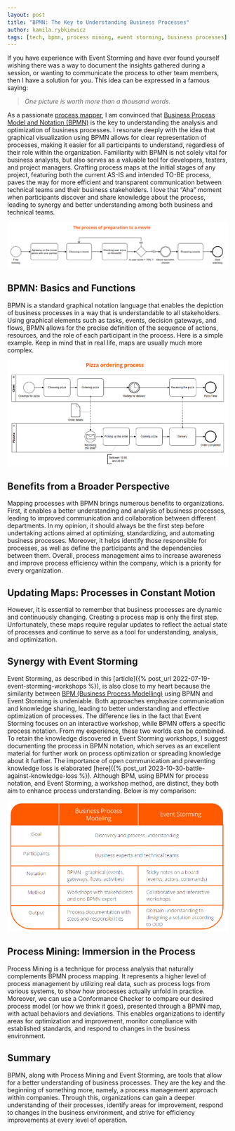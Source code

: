```yaml
---
layout: post
title: "BPMN: The Key to Understanding Business Processes"
author: kamila.rybkiewicz
tags: [tech, bpmn, process mining, event storming, business processes]
---
```


If you have experience with Event Storming and have ever found yourself wishing there was a way to document the insights gathered during a session,
or wanting to communicate the process to other team members, then I have a solution for you. This idea can be expressed in a famous saying:
>_One picture is worth more than a thousand words._

As a passionate [process mapper](https://en.wikipedia.org/wiki/Business_process_mapping), I am convinced that [Business Process Model and Notation (BPMN)](https://en.wikipedia.org/wiki/Business_Process_Model_and_Notation) is the key to understanding the analysis and optimization of business processes.
I resonate deeply with the idea that graphical visualization using BPMN allows for clear representation of processes,
making it easier for all participants to understand, regardless of their role within the organization. Familiarity with BPMN is not solely vital for business
analysts, but also serves as a valuable tool for developers, testers, and project managers. Crafting process maps at the initial stages of any project, featuring
both the current AS-IS and intended TO-BE process, paves the way for more efficient and transparent communication between technical teams and their business stakeholders.
I love that “Aha” moment when participants discover and share knowledge about the process, leading to synergy and better understanding among both business and technical teams.

![BPMN simple example](/assets/img/articles/2024-07-16-bpmn-the-key-to-understanding-business-processes/bpmn_example_1.png)

## BPMN: Basics and Functions

BPMN is a standard graphical notation language that enables the depiction of business processes in a way that is understandable to all stakeholders.
Using graphical elements such as tasks, events, decision gateways, and flows, BPMN allows for the precise definition of the sequence of actions,
resources, and the role of each participant in the process.
Here is a simple example. Keep in mind that in real life, maps are usually much more complex.

![BPMN example](/assets/img/articles/2024-07-16-bpmn-the-key-to-understanding-business-processes/bpmn_example_2.png)

## Benefits from a Broader Perspective
Mapping processes with BPMN brings numerous benefits to organizations. First, it enables a better understanding and analysis of business processes,
leading to improved communication and collaboration between different departments. In my opinion, it should always be the first step before
undertaking actions aimed at optimizing, standardizing, and automating business processes. Moreover, it helps identify those responsible for
processes, as well as define the participants and the dependencies between them. Overall, process management aims to increase awareness and
improve process efficiency within the company, which is a priority for every organization.

## Updating Maps: Processes in Constant Motion
However, it is essential to remember that business processes are dynamic and continuously changing. Creating a process map is only the
first step. Unfortunately, these maps require regular updates to reflect the actual state of processes and continue to serve as a tool
for understanding, analysis, and optimization.

## Synergy with Event Storming
Event Storming, as described in this [article]({% post_url 2022-07-19-event-storming-workshops %}),
is also close to my heart because the similarity between [BPM (Business Process Modelling)](https://en.wikipedia.org/wiki/Business_process_modeling)
using BPMN and Event Storming is undeniable. Both approaches emphasize
communication and knowledge sharing, leading to better understanding and effective optimization of processes. The difference lies in the
fact that Event Storming focuses on an interactive workshop, while BPMN offers a specific process notation. From my experience, these two
worlds can be combined. To retain the knowledge discovered in Event Storming workshops, I suggest documenting the process in BPMN notation,
which serves as an excellent material for further work on process optimization or spreading knowledge about it further. The importance of
open communication and preventing knowledge loss is elaborated [here]({% post_url 2023-10-30-battle-against-knowledge-loss %}).
Although BPM, using BPMN for process notation, and Event Storming, a workshop method, are distinct, they both aim to enhance process understanding.
Below is my comparison:

![BPMN vs Event Storming](/assets/img/articles/2024-07-16-bpmn-the-key-to-understanding-business-processes/bpmn_vs_es.png)

## Process Mining: Immersion in the Process
Process Mining is a technique for process analysis that naturally complements BPMN process mapping. It represents a higher level
of process management by utilizing real data, such as process
logs from various systems, to show how processes actually unfold in practice. Moreover, we can use a Conformance
Checker to compare our desired process model (or how we think it goes), presented through a BPMN map, with actual behaviors and deviations.
This enables organizations to identify areas for optimization and improvement, monitor compliance with established standards, and respond
to changes in the business environment.

## Summary
BPMN, along with Process Mining and Event Storming, are tools that allow for a better understanding of business processes. They are the key
and the beginning of something more, namely, a process management approach within companies. Through this, organizations can gain a deeper
understanding of their processes, identify areas for improvement, respond to changes in the business environment, and strive for efficiency
improvements at every level of operation.
